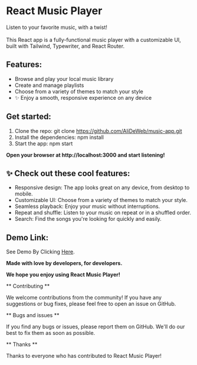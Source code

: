 # React Music Player

<p>
Listen to your favorite music, with a twist!
<br />
<br />
This React app is a fully-functional music player with a customizable UI, built with Tailwind, Typewriter, and React Router.
</p>

## Features:

- Browse and play your local music library
- Create and manage playlists
- Choose from a variety of themes to match your style
- ✨ Enjoy a smooth, responsive experience on any device

## Get started:

1. Clone the repo: git clone https://github.com/AliDeWeb/music-app.git
2. Install the dependencies: npm install
3. Start the app: npm start

**Open your browser at http://localhost:3000 and start listening!**

## ✨ Check out these cool features:

- Responsive design: The app looks great on any device, from desktop to mobile.
- Customizable UI: Choose from a variety of themes to match your style.
- Seamless playback: Enjoy your music without interruptions.
- Repeat and shuffle: Listen to your music on repeat or in a shuffled order.
- Search: Find the songs you're looking for quickly and easily.

## Demo Link:

See Demo By Clicking [Here](https://music-app.liara.run/).

**Made with love by developers, for developers.**

**We hope you enjoy using React Music Player!**

** Contributing **

We welcome contributions from the community! If you have any suggestions or bug fixes, please feel free to open an issue on GitHub.

** Bugs and issues **

If you find any bugs or issues, please report them on GitHub. We'll do our best to fix them as soon as possible.

** Thanks **

Thanks to everyone who has contributed to React Music Player!
